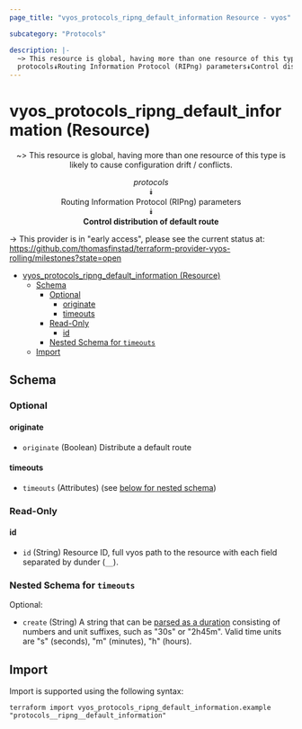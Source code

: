 ```yaml
---
page_title: "vyos_protocols_ripng_default_information Resource - vyos"

subcategory: "Protocols"

description: |-
  ~> This resource is global, having more than one resource of this type is likely to cause configuration drift / conflicts.
  protocols⯯Routing Information Protocol (RIPng) parameters⯯Control distribution of default route
---
```


# vyos_protocols_ripng_default_information (Resource)
<center>

~> This resource is global, having more than one resource of this type is likely to cause configuration drift / conflicts.

*protocols*  
⯯  
Routing Information Protocol (RIPng) parameters  
⯯  
**Control distribution of default route**


</center>

-> This provider is in "early access", please see the current status at: https://github.com/thomasfinstad/terraform-provider-vyos-rolling/milestones?state=open

<!--TOC-->

- [vyos_protocols_ripng_default_information (Resource)](#vyos_protocols_ripng_default_information-resource)
  - [Schema](#schema)
    - [Optional](#optional)
      - [originate](#originate)
      - [timeouts](#timeouts)
    - [Read-Only](#read-only)
      - [id](#id)
    - [Nested Schema for `timeouts`](#nested-schema-for-timeouts)
  - [Import](#import)

<!--TOC-->

<!-- schema generated by tfplugindocs -->
## Schema

### Optional

#### originate
- `originate` (Boolean) Distribute a default route
#### timeouts
- `timeouts` (Attributes) (see [below for nested schema](#nestedatt--timeouts))

### Read-Only

#### id
- `id` (String) Resource ID, full vyos path to the resource with each field separated by dunder (`__`).

<a id="nestedatt--timeouts"></a>
### Nested Schema for `timeouts`

Optional:

- `create` (String) A string that can be [parsed as a duration](https://pkg.go.dev/time#ParseDuration) consisting of numbers and unit suffixes, such as &#34;30s&#34; or &#34;2h45m&#34;. Valid time units are &#34;s&#34; (seconds), &#34;m&#34; (minutes), &#34;h&#34; (hours).

## Import

Import is supported using the following syntax:

```shell
terraform import vyos_protocols_ripng_default_information.example "protocols__ripng__default_information"
```
